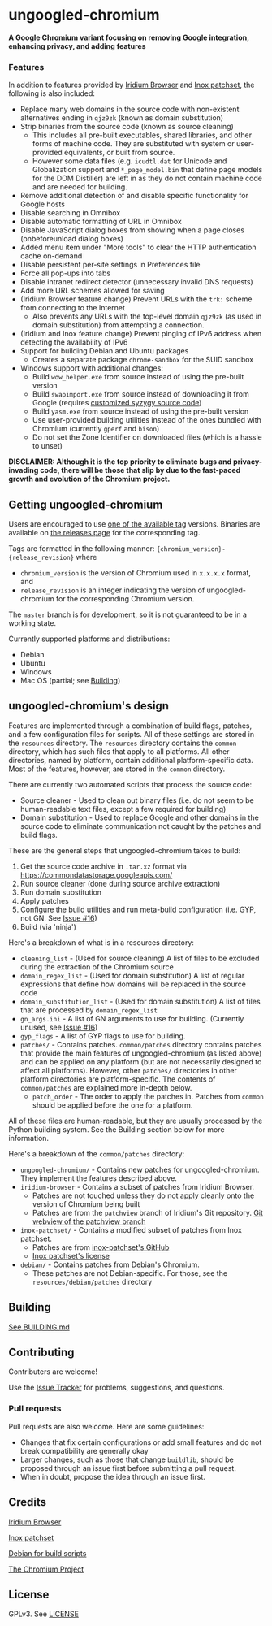 # ungoogled-chromium

**A Google Chromium variant focusing on removing Google integration, enhancing privacy, and adding features**

### Features

In addition to features provided by [Iridium Browser](//iridiumbrowser.de/) and [Inox patchset](//github.com/gcarq/inox-patchset), the following is also included:
* Replace many web domains in the source code with non-existent alternatives ending in `qjz9zk` (known as domain substitution)
* Strip binaries from the source code (known as source cleaning)
    * This includes all pre-built executables, shared libraries, and other forms of machine code. They are substituted with system or user-provided equivalents, or built from source.
    * However some data files (e.g. `icudtl.dat` for Unicode and Globalization support and `*_page_model.bin` that define page models for the DOM Distiller) are left in as they do not contain machine code and are needed for building.
* Remove additional detection of and disable specific functionality for Google hosts
* Disable searching in Omnibox
* Disable automatic formatting of URL in Omnibox
* Disable JavaScript dialog boxes from showing when a page closes (onbeforeunload dialog boxes)
* Added menu item under "More tools" to clear the HTTP authentication cache on-demand
* Disable persistent per-site settings in Preferences file
* Force all pop-ups into tabs
* Disable intranet redirect detector (unnecessary invalid DNS requests)
* Add more URL schemes allowed for saving
* (Iridium Browser feature change) Prevent URLs with the `trk:` scheme from connecting to the Internet
    * Also prevents any URLs with the top-level domain `qjz9zk` (as used in domain substitution) from attempting a connection.
* (Iridium and Inox feature change) Prevent pinging of IPv6 address when detecting the availability of IPv6
* Support for building Debian and Ubuntu packages
    * Creates a separate package `chrome-sandbox` for the SUID sandbox
* Windows support with additional changes:
    * Build `wow_helper.exe` from source instead of using the pre-built version
    * Build `swapimport.exe` from source instead of downloading it from Google (requires [customized syzygy source code](https://github.com/Eloston/syzygy))
    * Build `yasm.exe` from source instead of using the pre-built version
    * Use user-provided building utilities instead of the ones bundled with Chromium (currently `gperf` and `bison`)
    * Do not set the Zone Identifier on downloaded files (which is a hassle to unset)

**DISCLAIMER: Although it is the top priority to eliminate bugs and privacy-invading code, there will be those that slip by due to the fast-paced growth and evolution of the Chromium project.**

## Getting ungoogled-chromium

Users are encouraged to use [one of the available tag](//github.com/Eloston/ungoogled-chromium/tags) versions. Binaries are available on [the releases page](//github.com/Eloston/ungoogled-chromium/releases) for the corresponding tag.

Tags are formatted in the following manner: `{chromium_version}-{release_revision}` where

* `chromium_version` is the version of Chromium used in `x.x.x.x` format, and
* `release_revision` is an integer indicating the version of ungoogled-chromium for the corresponding Chromium version.

The `master` branch is for development, so it is not guaranteed to be in a working state.

Currently supported platforms and distributions:
* Debian
* Ubuntu
* Windows
* Mac OS (partial; see [Building](#building))

## ungoogled-chromium's design

Features are implemented through a combination of build flags, patches, and a few configuration files for scripts. All of these settings are stored in the `resources` directory. The `resources` directory contains the `common` directory, which has such files that apply to all platforms. All other directories, named by platform, contain additional platform-specific data. Most of the features, however, are stored in the `common` directory.

There are currently two automated scripts that process the source code:
* Source cleaner - Used to clean out binary files (i.e. do not seem to be human-readable text files, except a few required for building)
* Domain substitution - Used to replace Google and other domains in the source code to eliminate communication not caught by the patches and build flags.

These are the general steps that ungoogled-chromium takes to build:

1. Get the source code archive in `.tar.xz` format via https://commondatastorage.googleapis.com/
2. Run source cleaner (done during source archive extraction)
2. Run domain substitution
2. Apply patches
3. Configure the build utilities and run meta-build configuration (i.e. GYP, not GN. See [Issue #16](//github.com/Eloston/ungoogled-chromium/issues/16))
4. Build (via 'ninja')

Here's a breakdown of what is in a resources directory:
* `cleaning_list` - (Used for source cleaning) A list of files to be excluded during the extraction of the Chromium source
* `domain_regex_list` - (Used for domain substitution) A list of regular expressions that define how domains will be replaced in the source code
* `domain_substitution_list` - (Used for domain substitution) A list of files that are processed by `domain_regex_list`
* `gn_args.ini` - A list of GN arguments to use for building. (Currently unused, see [Issue #16](//github.com/Eloston/ungoogled-chromium/issues/16))
* `gyp_flags` - A list of GYP flags to use for building.
* `patches/` - Contains patches. `common/patches` directory contains patches that provide the main features of ungoogled-chromium (as listed above) and can be applied on any platform (but are not necessarily designed to affect all platforms). However, other `patches/` directories in other platform directories are platform-specific. The contents of `common/patches` are explained more in-depth below.
    * `patch_order` - The order to apply the patches in. Patches from `common` should be applied before the one for a platform.

All of these files are human-readable, but they are usually processed by the Python building system. See the Building section below for more information.

Here's a breakdown of the `common/patches` directory:
* `ungoogled-chromium/` - Contains new patches for ungoogled-chromium. They implement the features described above.
* `iridium-browser` - Contains a subset of patches from Iridium Browser.
    * Patches are not touched unless they do not apply cleanly onto the version of Chromium being built
    * Patches are from the `patchview` branch of Iridium's Git repository. [Git webview of the patchview branch](//git.iridiumbrowser.de/cgit.cgi/iridium-browser/?h=patchview)
* `inox-patchset/` - Contains a modified subset of patches from Inox patchset.
    * Patches are from [inox-patchset's GitHub](//github.com/gcarq/inox-patchset)
    * [Inox patchset's license](//github.com/gcarq/inox-patchset/blob/master/LICENSE)
* `debian/` - Contains patches from Debian's Chromium.
    * These patches are not Debian-specific. For those, see the `resources/debian/patches` directory

## Building

[See BUILDING.md](BUILDING.md)

## Contributing

Contributers are welcome!

Use the [Issue Tracker](//github.com/Eloston/ungoogled-chromium/issues) for problems, suggestions, and questions.

### Pull requests

Pull requests are also welcome. Here are some guidelines:
* Changes that fix certain configurations or add small features and do not break compatibility are generally okay
* Larger changes, such as those that change `buildlib`, should be proposed through an issue first before submitting a pull request.
* When in doubt, propose the idea through an issue first.

## Credits

[Iridium Browser](//iridiumbrowser.de/)

[Inox patchset](//github.com/gcarq/inox-patchset)

[Debian for build scripts](//tracker.debian.org/pkg/chromium-browser)

[The Chromium Project](//www.chromium.org/)

## License

GPLv3. See [LICENSE](LICENSE)
